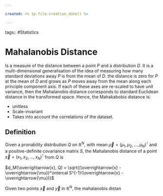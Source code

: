 ```yaml
---

created: <% tp.file.creation_date() %>

---
```

tags:: #Statistics 

# Mahalanobis Distance

Is a measure of the distance between a point $P$ and a distribution $D$. It is a multi-dimensional generalisation of the idea of measuring how many standard deviations away $P$ is from the mean of $D$. the distance is zero for $P$ at the mean of $D$ and grows as $P$ moves away from the mean along each principle component axis. If each of these axes are re-scaled to have unit variance, then the Mahalanobis distance corresponds to standard Euclidean distance in the transformed space. Hence, the Mahakabobis distance is:
- unitless
- Scale-invariant
- Takes into account the correlations of the dataset.

## Definition
Given a pronability distribution $Q$ on $\mathbb{R}^N$, with mean $\overrightarrow{\mu} = (\mu_1, \mu_2, \dots, \mu_N)^\intercal$ and a positive-definite covariance matrix $S$, the Mahalanobis distance of a point $\overrightarrow{x} = (x_1, x_2, \dots, x_N)^\intercal$ from $Q$ is

$d_M(\overrightarrow{x}, Q) = \sqrt{(\overrightarrow{x} - \overrightarrow{\mu})^\intercal S^{-1}(\overrightarrow{x} - \overrightarrow{\mu})}$

Given two points $\overrightarrow{x}$ and $\overrightarrow{y}$ in $\mathbb{R}^N$, the mahalanobis distan